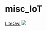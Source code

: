 # misc_IoT

[LiteOwl](https://youtu.be/raqneUCBkyI)
![](https://github.com/safekhawaja/misc_IoT/blob/master/Screen%20Shot%202020-08-10%20at%202.15.22%20PM.png)
